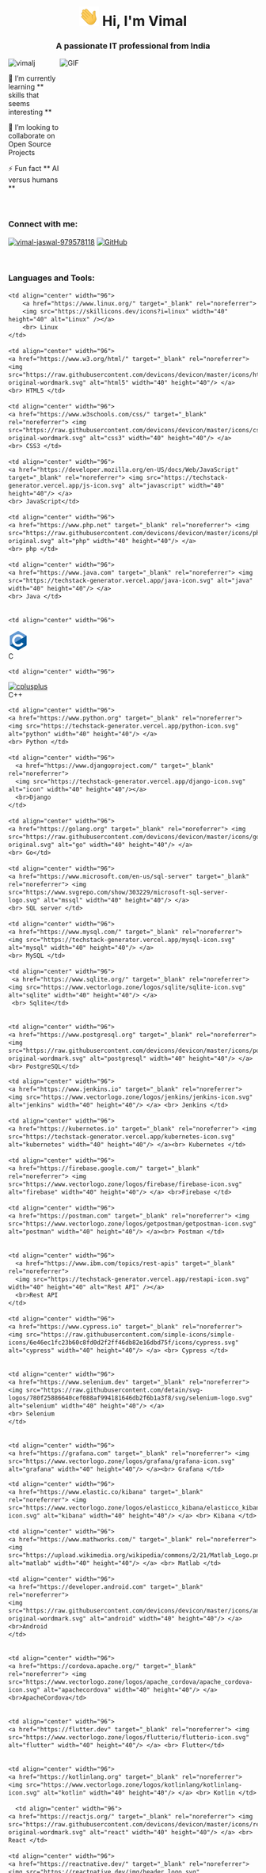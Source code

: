 <marquee behavior="scroll" direction="up">
<h1 align="center">
<img src="https://www.animatedimages.org/data/media/1160/animated-earth-image-0021.gif" width="25">
𝐇𝐞𝐥𝐥𝐨 &lt;World/&gt;!
<img  src="https://www.animatedimages.org/data/media/107/animated-dancing-image-0333.gif" width="70" height="70" />
</h1>
</marquee>

<h1 align="center"> <img src="GIF/Hi.gif" width="40" />
  Hi, I'm Vimal</h1>
<h3 align="center"><I></I>A passionate IT professional from India</I></h3>

<img align="right" height="300" width="400" alt="GIF" src="https://raw.githubusercontent.com/vimalj/vimalj/master/GIF/mygif.gif">

<p align="left"> <img src="https://komarev.com/ghpvc/?username=vimalj&label=Profile%20views&color=0e75b6&style=flat" alt="vimalj" /> </p>

🌱 I’m currently learning ** skills that seems interesting **

🤝 I’m looking to collaborate on Open Source Projects

⚡ Fun fact ** AI versus humans **

<br>

<h3 align="left">Connect with me:</h3>
<p align="left">
<a href="https://www.linkedin.com/in/vimal-jaswal-979578118/" target="blank">
<img align="center" src="https://raw.githubusercontent.com/rahuldkjain/github-profile-readme-generator/master/src/images/icons/Social/linked-in-alt.svg" alt="vimal-jaswal-979578118" height="25" width="25" /></a>

<a href="https://github.com/vimalj/" target="_blank" rel="noreferrer">
<img align="center" src="https://techstack-generator.vercel.app/github-icon.svg" width="50" height="50" alt="GitHub" />
</a> 
</p>

<br>

<h3 align="left">Languages and Tools:</h3>

<table>

<tr>

    <td align="center" width="96">
        <a href="https://www.linux.org/" target="_blank" rel="noreferrer">
        <img src="https://skillicons.dev/icons?i=linux" width="40" height="40" alt="Linux" /></a>
        <br> Linux
    </td>

    <td align="center" width="96">
    <a href="https://www.w3.org/html/" target="_blank" rel="noreferrer"> <img src="https://raw.githubusercontent.com/devicons/devicon/master/icons/html5/html5-original-wordmark.svg" alt="html5" width="40" height="40"/> </a>
    <br> HTML5 </td> 

    <td align="center" width="96">
    <a href="https://www.w3schools.com/css/" target="_blank" rel="noreferrer"> <img src="https://raw.githubusercontent.com/devicons/devicon/master/icons/css3/css3-original-wordmark.svg" alt="css3" width="40" height="40"/> </a> 
    <br> CSS3 </td>

    <td align="center" width="96">
    <a href="https://developer.mozilla.org/en-US/docs/Web/JavaScript" target="_blank" rel="noreferrer"> <img src="https://techstack-generator.vercel.app/js-icon.svg" alt="javascript" width="40" height="40"/> </a>
    <br> JavaScript</td> 

    <td align="center" width="96">
    <a href="https://www.php.net" target="_blank" rel="noreferrer"> <img src="https://raw.githubusercontent.com/devicons/devicon/master/icons/php/php-original.svg" alt="php" width="40" height="40"/> </a> 
    <br> php </td>

    <td align="center" width="96">
    <a href="https://www.java.com" target="_blank" rel="noreferrer"> <img src="https://techstack-generator.vercel.app/java-icon.svg" alt="java" width="40" height="40"/> </a> 
    <br> Java </td>


    <td align="center" width="96">
   <a href="https://www.cprogramming.com/" target="_blank" rel="noreferrer"> <img src="https://raw.githubusercontent.com/devicons/devicon/master/icons/c/c-original.svg" alt="c" width="40" height="40"/> </a>
   <br> C </td>

    <td align="center" width="96">
   <a href="https://www.w3schools.com/cpp/" target="_blank" rel="noreferrer"> <img src="https://techstack-generator.vercel.app/cpp-icon.svg" alt="cplusplus" width="40" height="40"/> </a>
    <br> C++ </td>

   <td align="center" width="96">
    <a href="https://www.w3schools.com/cs/" target="_blank" rel="noreferrer"> <img src="https://techstack-generator.vercel.app/csharp-icon.svg" alt="csharp" width="40" height="40"/> </a>
    <br> C# </td>

</tr>

<tr>

    <td align="center" width="96">
    <a href="https://www.python.org" target="_blank" rel="noreferrer"> <img src="https://techstack-generator.vercel.app/python-icon.svg" alt="python" width="40" height="40"/> </a>
    <br> Python </td>

    <td align="center" width="96">
      <a href="https://www.djangoproject.com/" target="_blank" rel="noreferrer">
      <img src="https://techstack-generator.vercel.app/django-icon.svg" alt="icon" width="40" height="40"/></a>
      <br>Django
    </td>

    <td align="center" width="96">
    <a href="https://golang.org" target="_blank" rel="noreferrer"> <img src="https://raw.githubusercontent.com/devicons/devicon/master/icons/go/go-original.svg" alt="go" width="40" height="40"/> </a> 
    <br> Go</td>

    <td align="center" width="96">
    <a href="https://www.microsoft.com/en-us/sql-server" target="_blank" rel="noreferrer"> <img src="https://www.svgrepo.com/show/303229/microsoft-sql-server-logo.svg" alt="mssql" width="40" height="40"/> </a>
    <br> SQL server </td>

    <td align="center" width="96">
    <a href="https://www.mysql.com/" target="_blank" rel="noreferrer"> <img src="https://techstack-generator.vercel.app/mysql-icon.svg" alt="mysql" width="40" height="40"/> </a> 
    <br> MySQL </td>

    <td align="center" width="96">
     <a href="https://www.sqlite.org/" target="_blank" rel="noreferrer"> <img src="https://www.vectorlogo.zone/logos/sqlite/sqlite-icon.svg" alt="sqlite" width="40" height="40"/> </a> 
     <br> Sqlite</td>


    <td align="center" width="96">
    <a href="https://www.postgresql.org" target="_blank" rel="noreferrer"> <img src="https://raw.githubusercontent.com/devicons/devicon/master/icons/postgresql/postgresql-original-wordmark.svg" alt="postgresql" width="40" height="40"/> </a> <br> PostgreSQL</td>

   <td align="center" width="96">
   <a href="https://azure.microsoft.com/en-in/" target="_blank" rel="noreferrer"> <img src="https://www.vectorlogo.zone/logos/microsoft_azure/microsoft_azure-icon.svg" alt="azure" width="40" height="40"/> </a> <br> Azure</td>

   <td align="center" width="96">
    <a href="https://cloud.google.com" target="_blank" rel="noreferrer"> <img src="https://www.vectorlogo.zone/logos/google_cloud/google_cloud-icon.svg" alt="gcp" width="40" height="40"/> </a><br> Google Cloud </td>

</tr>

<tr>

 <td align="center" width="96">
    <a href="https://www.docker.com/" target="_blank" rel="noreferrer"> <img src="https://techstack-generator.vercel.app/docker-icon.svg" alt="docker" width="40" height="40"/> </a> <br> Docker </td>

    <td align="center" width="96">
    <a href="https://www.jenkins.io" target="_blank" rel="noreferrer"> <img src="https://www.vectorlogo.zone/logos/jenkins/jenkins-icon.svg" alt="jenkins" width="40" height="40"/> </a> <br> Jenkins </td>

    <td align="center" width="96">
    <a href="https://kubernetes.io" target="_blank" rel="noreferrer"> <img src="https://techstack-generator.vercel.app/kubernetes-icon.svg" alt="kubernetes" width="40" height="40"/> </a><br> Kubernetes </td>

    <td align="center" width="96">
    <a href="https://firebase.google.com/" target="_blank" rel="noreferrer"> <img src="https://www.vectorlogo.zone/logos/firebase/firebase-icon.svg" alt="firebase" width="40" height="40"/> </a> <br>Firebase </td>

    <td align="center" width="96">
    <a href="https://postman.com" target="_blank" rel="noreferrer"> <img src="https://www.vectorlogo.zone/logos/getpostman/getpostman-icon.svg" alt="postman" width="40" height="40"/> </a><br> Postman </td>


    <td align="center" width="96">
      <a href="https://www.ibm.com/topics/rest-apis" target="_blank" rel="noreferrer"> 
      <img src="https://techstack-generator.vercel.app/restapi-icon.svg" width="40" height="40" alt="Rest API" /></a>
      <br>Rest API
    </td>

    <td align="center" width="96">
    <a href="https://www.cypress.io" target="_blank" rel="noreferrer"> <img src="https://raw.githubusercontent.com/simple-icons/simple-icons/6e46ec1fc23b60c8fd0d2f2ff46db82e16dbd75f/icons/cypress.svg" alt="cypress" width="40" height="40"/> </a> <br> Cypress </td>


    <td align="center" width="96">
    <a href="https://www.selenium.dev" target="_blank" rel="noreferrer"> <img src="https://raw.githubusercontent.com/detain/svg-logos/780f25886640cef088af994181646db2f6b1a3f8/svg/selenium-logo.svg" alt="selenium" width="40" height="40"/> </a>
    <br> Selenium
    </td>


    <td align="center" width="96">
    <a href="https://grafana.com" target="_blank" rel="noreferrer"> <img src="https://www.vectorlogo.zone/logos/grafana/grafana-icon.svg" alt="grafana" width="40" height="40"/> </a><br> Grafana </td>

</tr>

<tr>

    <td align="center" width="96">
    <a href="https://www.elastic.co/kibana" target="_blank" rel="noreferrer"> <img src="https://www.vectorlogo.zone/logos/elasticco_kibana/elasticco_kibana-icon.svg" alt="kibana" width="40" height="40"/> </a> <br> Kibana </td> 

    <td align="center" width="96">
    <a href="https://www.mathworks.com/" target="_blank" rel="noreferrer"> <img src="https://upload.wikimedia.org/wikipedia/commons/2/21/Matlab_Logo.png" alt="matlab" width="40" height="40"/> </a> <br> Matlab </td>

    <td align="center" width="96">
    <a href="https://developer.android.com" target="_blank" rel="noreferrer"> 
    <img src="https://raw.githubusercontent.com/devicons/devicon/master/icons/android/android-original-wordmark.svg" alt="android" width="40" height="40"/> </a> <br>Android
    </td>


    <td align="center" width="96">
    <a href="https://cordova.apache.org/" target="_blank" rel="noreferrer"> <img src="https://www.vectorlogo.zone/logos/apache_cordova/apache_cordova-icon.svg" alt="apachecordova" width="40" height="40"/> </a> <br>ApacheCordova</td>


    <td align="center" width="96">
    <a href="https://flutter.dev" target="_blank" rel="noreferrer"> <img src="https://www.vectorlogo.zone/logos/flutterio/flutterio-icon.svg" alt="flutter" width="40" height="40"/> </a> <br> Flutter</td>


    <td align="center" width="96">
    <a href="https://kotlinlang.org" target="_blank" rel="noreferrer"> <img src="https://www.vectorlogo.zone/logos/kotlinlang/kotlinlang-icon.svg" alt="kotlin" width="40" height="40"/> </a> <br> Kotlin </td>

      <td align="center" width="96">
    <a href="https://reactjs.org/" target="_blank" rel="noreferrer"> <img src="https://raw.githubusercontent.com/devicons/devicon/master/icons/react/react-original-wordmark.svg" alt="react" width="40" height="40"/> </a> <br> React </td>

    <td align="center" width="96">
    <a href="https://reactnative.dev/" target="_blank" rel="noreferrer"> <img src="https://reactnative.dev/img/header_logo.svg" alt="reactnative" width="40" height="40"/> </a> <br> ReactNative </td>

    <td align="center" width="96">
   <a href="https://www.arduino.cc/" target="_blank" rel="noreferrer"> <img src="https://cdn.worldvectorlogo.com/logos/arduino-1.svg" alt="arduino" width="40" height="40"/> </a> Arduino<br> </td>

</tr>

<tr>

   <td align="center" width="96">
   <a href="https://www.raspberrypi.com/" target="_blank" rel="noreferrer"> <img src="https://techstack-generator.vercel.app/raspberrypi-icon.svg" alt="raspberrypi" width="40" height="40"/> </a> RaspberryPi<br> </td>


    <td align="center" width="96">
    <a href="https://nodejs.org" target="_blank" rel="noreferrer"> <img src="https://raw.githubusercontent.com/devicons/devicon/master/icons/nodejs/nodejs-original-wordmark.svg" alt="nodejs" width="40" height="40"/> </a> <br> Nodejs </td>

   <td align="center" width="96">
   <a href="https://canvasjs.com" target="_blank" rel="noreferrer"> <img src="https://raw.githubusercontent.com/Hardik0307/Hardik0307/master/assets/canvasjs-charts.svg" alt="canvasjs" width="40" height="40"/> </a> <br> Canvasjs </td>

   <td align="center" width="96">
   <a href="https://www.chartjs.org" target="_blank" rel="noreferrer"> <img src="https://www.chartjs.org/media/logo-title.svg" alt="chartjs" width="40" height="40"/> </a><br> Chartjs</td>


    <td align="center" width="96">
    <a href="https://vuejs.org/" target="_blank" rel="noreferrer"> <img src="https://raw.githubusercontent.com/devicons/devicon/master/icons/vuejs/vuejs-original-wordmark.svg" alt="vuejs" width="40" height="40"/> 
    </a> <br> Vuejs</td>

    <td align="center" width="96">
      <a href="https://nginx.org/en/" target="_blank" rel="noreferrer">
        <img src="https://techstack-generator.vercel.app/nginx-icon.svg" alt="icon" width="40" height="40" /></a>
      <br>Nginx
    </td>


   <td align="center" width="96">
   <a href="https://getbootstrap.com" target="_blank" rel="noreferrer"> <img src="https://raw.githubusercontent.com/devicons/devicon/master/icons/bootstrap/bootstrap-plain-wordmark.svg" alt="bootstrap" width="40" height="40"/> </a><br>
    Bootstrap</td>

    <td align="center" width="96">
       <a href="https://jquery.com/" target="_blank" rel="noreferrer">
    <img src="https://skillicons.dev/icons?i=jquery" width="48" height="40" alt="jquery" /> </a>
      <br>JQuery
    </td>

    <td align="center" width="96">
         <a href="https://www.asp.net/" target="_blank" rel="noreferrer">
        <img src="https://skillicons.dev/icons?i=dotnet" width="48" height="40" alt="ASP.NET Core" /></a>
        <br>ASP.NET
        </td>

  </tr>
</table>



<p><img align="left" src="https://github-readme-stats.vercel.app/api/top-langs?username=vimalj&show_icons=true&locale=en&layout=compact" alt="vimalj" /></p>

<p>&nbsp;<img align="center" src="https://github-readme-stats.vercel.app/api?username=vimalj&show_icons=true&locale=en" alt="vimalj" /></p>

<p><img align="center" src="https://github-readme-streak-stats.herokuapp.com/?user=vimalj&" alt="vimalj" /></p>
